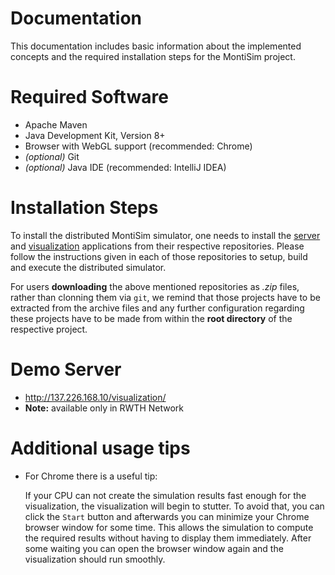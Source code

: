 <!-- (c) https://github.com/MontiCore/monticore -->
# Documentation
This documentation includes basic information about the implemented concepts and the required installation steps for the MontiSim project.

# Required Software
- Apache Maven
- Java Development Kit, Version 8+
- Browser with WebGL support (recommended: Chrome)
- _(optional)_ Git
- _(optional)_ Java IDE (recommended: IntelliJ IDEA)

# Installation Steps
To install the distributed MontiSim simulator, one needs to install the [server](https://github.com/MontiSim/server) and [visualization](https://github.com/MontiSim/visualization) applications from their respective repositories. Please follow the instructions given in each of those repositories to setup, build and execute the distributed simulator.

For users __downloading__ the above mentioned repositories as _.zip_ files, rather than clonning them via `git`, we remind that those projects have to be extracted from the archive files and any further configuration regarding these projects have to be made from within the __root directory__ of the respective project.

# Demo Server
- http://137.226.168.10/visualization/
- __Note:__ available only in RWTH Network

# Additional usage tips

* For Chrome there is a useful tip:

    If your CPU can not create the simulation results fast enough for the visualization, the visualization will begin to stutter. To avoid that, you can click the `Start` button and afterwards you can minimize your Chrome browser window for some time. This allows the simulation to compute the required results without having to display them immediately. After some waiting you can open the browser window again and the visualization should run smoothly.
